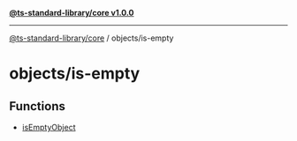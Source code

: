[**@ts-standard-library/core v1.0.0**](../../README.md)

***

[@ts-standard-library/core](../../modules.md) / objects/is-empty

# objects/is-empty

## Functions

- [isEmptyObject](functions/isEmptyObject.md)
